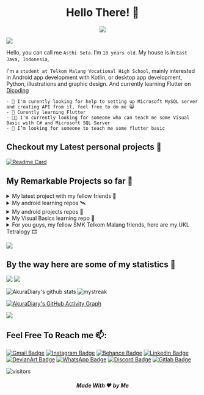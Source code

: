 <h1 align="center"> Hello There! 👋</h1>

<!--BANNERR-->
<p align="center"><a href="https://www.linkedin.com/in/asthiseta/"><img src="https://media-exp1.licdn.com/dms/image/C5616AQGIxAJM-UXj6Q/profile-displaybackgroundimage-shrink_200_800/0/1651077457371?e=1668038400&v=beta&t=kkMLKzyKUaphpAnGu5QPWqzlIV1hZVSwSdsVoNJZwtA"></a></p>
<!--BANNERR-->

<a href="https://www.youtube.com/watch?v=dQw4w9WgXcQ"><img src="https://user-images.githubusercontent.com/73097560/115834477-dbab4500-a447-11eb-908a-139a6edaec5c.gif"></a>

<!--BIO-->
Hello, you can call me `Asthi Seta`. I’m `18 years old`. My house is in `East Java, Indonesia`, 

I'm a `student at Telkom Malang Vocational High School`, mainly interested in Android app development with Kotlin, or desktop app development, Python, illustrations and graphic design. And currently learning Flutter  on [Dicoding](https://www.dicoding.com/)


```
- 🔭 I'm curently looking for help to setting up Microsoft MySQL server and creating API from it, feel free to dm me 😸
- 🌱 Curently learning Flutter
- 👨‍🏫 I'm currently looking for someone who can teach me some Visual Basic with C# and Microsoft SQL Server
- 👯 I’m looking for someone to teach me some flutter basic

```

<!--
![](https://github-profile-summary-cards.vercel.app/api/cards/profile-details?username=AkuraDiary&theme=github_dark)
![Metrics](https://metrics.lecoq.io/AkuraDiary?template=classic&base.repositories=0&languages=1&notable=1&posts=1&languages.limit=8&languages.threshold=0%25&languages.colors=github&languages.sections=most-used&languages.indepth=false&languages.analysis.timeout=15&languages.categories=markup%2C%20programming&languages.recent.categories=markup%2C%20programming&languages.recent.load=300&languages.recent.days=14&notable.from=organization&notable.repositories=false&notable.indepth=false&notable.types=commit&posts.source=hashnode&posts.descriptions=false&posts.covers=false&posts.limit=4&posts.user=.user.login&config.timezone=Asia%2FJakarta)
-->
<!--
- 🤔 I’m looking for help with ...
- 💬 Ask me about ...
- 📫 How to reach me: ...
- 😄 Pronouns: ...
-->
<!--BIO-->
## Checkout my Latest personal projects 🚧

[![Readme Card](https://github-readme-stats.vercel.app/api/pin/?username=AkuraDiary&repo=my-credential-protector&theme=github_dark)](https://github.com/AkuraDiary/my-credential-protector)

## My Remarkable Projects so far 🧰
<!--Projects-->


<details>
  <summary>My latest project with my fellow friends 🚧</summary>
  
[![Readme Card](https://github-readme-stats.vercel.app/api/pin/?username=raviolini&repo=KKM&theme=github_dark)](https://github.com/raviolini/KKM)
[![Readme Card](https://github-readme-stats.vercel.app/api/pin/?username=AkuraDiary&repo=sigma-ciphers-cryptograms&theme=github_dark)](https://github.com/AkuraDiary/sigma_ciphers_cryptograms)
[![Readme Card](https://github-readme-stats.vercel.app/api/pin/?username=raviolini&repo=ravioli&theme=github_dark)](https://github.com/raviolini/ravioli)
[![Readme Card](https://github-readme-stats.vercel.app/api/pin/?username=raviolini&repo=Dulin&theme=github_dark)](https://github.com/raviolini/Dulin)
  
</details>


<details>
  <summary>My android learning repos 🛰️</summary>
  
[![Readme Card](https://github-readme-stats.vercel.app/api/pin/?username=AkuraDiary&repo=Belajar-Android-MADE&theme=github_dark)](https://github.com/AkuraDiary/Belajar-Android-MADE)
[![Readme Card](https://github-readme-stats.vercel.app/api/pin/?username=AkuraDiary&repo=Belajar-Android-Jetpack-Pro&theme=github_dark)](https://github.com/AkuraDiary/Belajar-Android-Jetpack-Pro)
[![Readme Card](https://github-readme-stats.vercel.app/api/pin/?username=AkuraDiary&repo=Latihan-Android&theme=github_dark)](https://github.com/AkuraDiary/Latihan-Android)
[![Readme Card](https://github-readme-stats.vercel.app/api/pin/?username=AkuraDiary&repo=LatihanAndroidSekolah&theme=github_dark)](https://github.com/AkuraDiary/LatihanAndroidSekolah)
  
</details>

<details>
  <summary>My android projects repos 🌼</summary>
  
  [![Readme Card](https://github-readme-stats.vercel.app/api/pin/?username=raviolini&repo=KKM&theme=github_dark)](https://github.com/raviolini/KKM)
  [![Readme Card](https://github-readme-stats.vercel.app/api/pin/?username=AkuraDiary&repo=Belajar-Android-MADE&theme=github_dark)](https://github.com/AkuraDiary/Belajar-Android-MADE)
  [![Readme Card](https://github-readme-stats.vercel.app/api/pin/?username=AkuraDiary&repo=MarkasTest&theme=github_dark)](https://github.com/AkuraDiary/MarkasTest) 
  [![Readme Card](https://github-readme-stats.vercel.app/api/pin/?username=AkuraDiary&repo=Submission2MadeDicoding&theme=github_dark)](https://github.com/AkuraDiary/Submission2MadeDicoding) 

</details>

<details>
  <summary>My Visual Basics learning repo 🚧</summary>

[![Readme Card](https://github-readme-stats.vercel.app/api/pin/?username=AkuraDiary&repo=Belajar-VS&theme=github_dark)](https://github.com/AkuraDiary/Belajar-VS)
[![Readme Card](https://github-readme-stats.vercel.app/api/pin/?username=AkuraDiary&repo=Belajar-VS-C-sharp&theme=github_dark)](https://github.com/AkuraDiary/Belajar-VS-C-sharp)
  
</details>

<details>
  <summary>For you guys, my fellow SMK Telkom Malang friends, here are my UKL Tetralogy 🎞️</summary>
  
[![Readme Card](https://github-readme-stats.vercel.app/api/pin/?username=AkuraDiary&repo=UKL-Season1&theme=github_dark)](https://github.com/AkuraDiary/UKL-Season1)
[![Readme Card](https://github-readme-stats.vercel.app/api/pin/?username=AkuraDiary&repo=UKL-Season2&theme=github_dark)](https://github.com/AkuraDiary/UKL-Season2)
[![Readme Card](https://github-readme-stats.vercel.app/api/pin/?username=AkuraDiary&repo=UKL-Season3&theme=github_dark)](https://github.com/AkuraDiary/UKL-Season3)
[![Readme Card](https://github-readme-stats.vercel.app/api/pin/?username=AkuraDiary&repo=UKL-Season4&theme=github_dark)](https://github.com/AkuraDiary/UKL-Season4)
</details>

<a href="https://www.youtube.com/watch?v=dQw4w9WgXcQ"><img src="https://user-images.githubusercontent.com/73097560/115834477-dbab4500-a447-11eb-908a-139a6edaec5c.gif"></a>

## By the way here are some of my statistics 🚀

![](https://github-profile-summary-cards.vercel.app/api/cards/repos-per-language?username=AkuraDiary&theme=github_dark)
![](https://github-profile-summary-cards.vercel.app/api/cards/most-commit-language?username=AkuraDiary&theme=github_dark)

![AkuraDiary's github stats](https://github-readme-stats.vercel.app/api?username=AkuraDiary&show_icons=true&theme=github_dark)
<img src="https://github-readme-streak-stats.herokuapp.com/?user=AkuraDiary&theme=tokyonight_duo" alt="mystreak"/>

<!--![AkuraDiary's Top Langs](https://github-readme-stats.vercel.app/api/top-langs/?username=AkuraDiary&theme=github_dark&layout=compact)-->

[![AkuraDiary's GitHub Activity Graph](https://activity-graph.herokuapp.com/graph?username=AkuraDiary&theme=react-dark)](AkuraDiary)

<!--trap-->
<a href="https://www.youtube.com/watch?v=dQw4w9WgXcQ"><img src="https://user-images.githubusercontent.com/73097560/115834477-dbab4500-a447-11eb-908a-139a6edaec5c.gif"></a>


## Feel Free To Reach me 📫:
[![Gmail Badge](https://img.shields.io/badge/-asthiseta@gmail.com-blue?style=flat-roundedrectangle&logo=Gmail&logoColor=white&link=mailto:asthiseta@gmail.com)](mailto:asthiseta@gmail.com)
[![Instagram Badge](https://img.shields.io/badge/-asthi_21_-E4405F?style=flat-roundedrectangle&logo=instagram&logoColor=white&link=https://www.instagram.com/asthi_21_/)](https://www.instagram.com/asthi_21_/)
[![Behance Badge](https://img.shields.io/badge/-asthi21-053eff?style=flat-roundedrectangle&logo=behance&logoColor=white&link=https://www.behance.net/asthi21)](https://www.behance.net/asthi21) 
[![Linkedin Badge](https://img.shields.io/badge/-asthiseta-blue?style=flat-roundedrectangle&logo=Linkedin&logoColor=white&link=https://www.linkedin.com/in/asthiseta)](https://www.linkedin.com/in/asthiseta)
[![DevianArt Badge](https://img.shields.io/badge/-Asthi21-2F4B2F?style=flat-roundedrectangle&logo=DeviantArt&logoColor=white&link=https://www.deviantart.com/asthi21)](https://www.deviantart.com/asthi21)
[![WhatsApp Badge](https://img.shields.io/badge/WhatsApp-25D366?style=flat-roundedrectangle&logo=whatsapp&logoColor=white)](https://wa.me/6281214747968)
[![Discord Badge](https://img.shields.io/badge/-Asthi21-5663F7?style=flat-roundedrectangle&logo=Discord&logoColor=white)](https://discord.com/#Asthi21#5658)
[![Gitlab Badge](https://img.shields.io/badge/-AkuraDiary-white?style=flat-roundedrectangle&logo=Gitlab&link=https://gitlab.com/AkuraDiary/)](https://gitlab.com/AkuraDiary)

![visitors](https://visitor-badge.glitch.me/badge?page_id=AkuraDiary)
<h5 align="center">Made With ❤️ by Me </h5>

